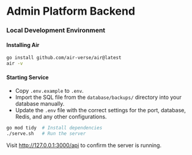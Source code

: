 # Admin Platform Backend

### Local Development Environment

#### Installing Air
```bash
go install github.com/air-verse/air@latest
air -v
```

#### Starting Service
- Copy `.env.example` to `.env`.
- Import the SQL file from the `database/backups/` directory into your database manually.
- Update the `.env` file with the correct settings for the port, database, Redis, and any other configurations.

```bash
go mod tidy  # Install dependencies
./serve.sh   # Run the server
```

Visit http://127.0.0.1:3000/api to confirm the server is running.

